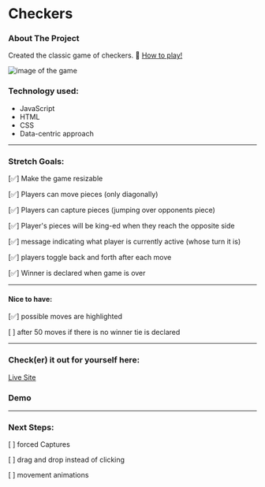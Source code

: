 # Checkers

### About The Project

Created the classic game of checkers. 🏁
[How to play!](https://www.usatoday.com/story/graphics/2023/01/23/how-to-play-checkers-rules-strategy/10795787002/)

![image of the game](https://i.imgur.com/fLcjgnR.png)

### Technology used:

- JavaScript
- HTML
- CSS
- Data-centric approach

---

### Stretch Goals:

[✅] Make the game resizable

[✅] Players can move pieces (only diagonally)

[✅] Players can capture pieces (jumping over opponents piece)

[✅] Player's pieces will be king-ed when they reach the opposite side

[✅] message indicating what player is currently active (whose turn it is)

[✅] players toggle back and forth after each move

[✅] Winner is declared when game is over

---

#### Nice to have:

[✅] possible moves are highlighted

[ ] after 50 moves if there is no winner tie is declared

---

### Check(er) it out for yourself here:

[Live Site](https://cami-c-checkers.netlify.app/)

### Demo

---

### Next Steps:

[ ] forced Captures

[ ] drag and drop instead of clicking

[ ] movement animations
